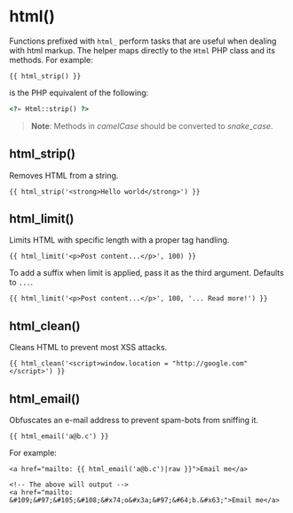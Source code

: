 # html()

Functions prefixed with `html_` perform tasks that are useful when dealing with html markup. The helper maps directly to the `Html` PHP class and its methods. For example:

```twig
{{ html_strip() }}
```

is the PHP equivalent of the following:

```php
<?= Html::strip() ?>
```

> **Note**: Methods in *camelCase* should be converted to *snake_case*.

## html_strip()

Removes HTML from a string.

```twig
{{ html_strip('<strong>Hello world</strong>') }}
```

## html_limit()

Limits HTML with specific length with a proper tag handling.

```twig
{{ html_limit('<p>Post content...</p>', 100) }}
```

To add a suffix when limit is applied, pass it as the third argument. Defaults to `...`.

```twig
{{ html_limit('<p>Post content...</p>', 100, '... Read more!') }}
```

## html_clean()

Cleans HTML to prevent most XSS attacks.

```twig
{{ html_clean('<script>window.location = "http://google.com"</script>') }}
```

## html_email()

Obfuscates an e-mail address to prevent spam-bots from sniffing it.

```twig
{{ html_email('a@b.c') }}
```

For example:

```twig
<a href="mailto: {{ html_email('a@b.c')|raw }}">Email me</a>

<!-- The above will output -->
<a href="mailto: &#109;&#97;&#105;&#108;&#x74;o&#x3a;&#97;&#64;b.&#x63;">Email me</a>
```
